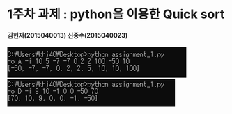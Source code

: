 1주차 과제 : python을 이용한 Quick sort
===
#### 김현재(2015040013) 신중수(2015040023)

![A_sort](./img/A_sort.png)
![D_sort](./img/D_sort.png)
